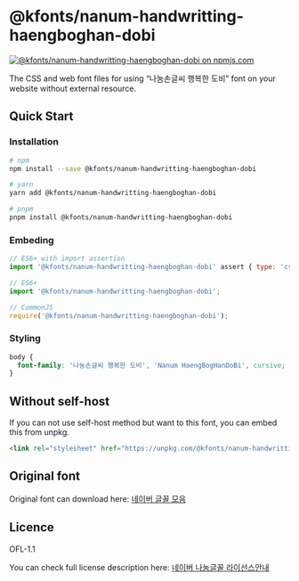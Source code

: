 # @kfonts/nanum-handwritting-haengboghan-dobi

[![@kfonts/nanum-handwritting-haengboghan-dobi on npmjs.com](https://img.shields.io/npm/v/%40kfonts%2Fnanum-handwritting-haengboghan-dobi)](https://www.npmjs.com/package/@kfonts/nanum-handwritting-haengboghan-dobi)

The CSS and web font files for using &OpenCurlyDoubleQuote;나눔손글씨 행복한 도비&CloseCurlyDoubleQuote; font on your website without external resource.

## Quick Start

### Installation

```sh
# npm
npm install --save @kfonts/nanum-handwritting-haengboghan-dobi

# yarn
yarn add @kfonts/nanum-handwritting-haengboghan-dobi

# pnpm
pnpm install @kfonts/nanum-handwritting-haengboghan-dobi
```

### Embeding

```js
// ES6+ with import assertion
import '@kfonts/nanum-handwritting-haengboghan-dobi' assert { type: 'css' };

// ES6+
import '@kfonts/nanum-handwritting-haengboghan-dobi';

// CommonJS
require('@kfonts/nanum-handwritting-haengboghan-dobi');
```

### Styling

```css
body {
  font-family: '나눔손글씨 행복한 도비', 'Nanum HaengBogHanDoBi', cursive;
}
```

## Without self-host

If you can not use self-host method but want to this font, you can embed this from unpkg.

```html
<link rel="stylesheet" href="https://unpkg.com/@kfonts/nanum-handwritting-haengboghan-dobi/index.css" />
```

## Original font

Original font can download here: [네이버 글꼴 모음](https://hangeul.naver.com/font)

## Licence

OFL-1.1

You can check full license description here: [네이버 나눔글꼴 라이선스안내](https://help.naver.com/service/30016/contents/18088?osType=PC&lang=ko)
